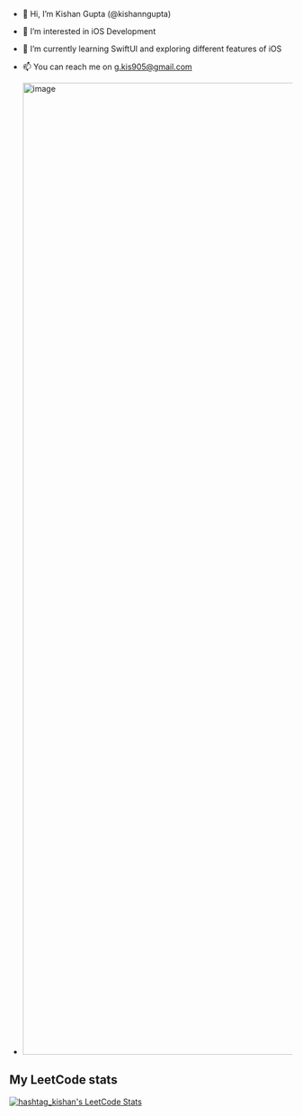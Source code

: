 - 👋 Hi, I’m Kishan Gupta (@kishanngupta)
- 👀 I’m interested in iOS Development
- 🌱 I’m currently learning SwiftUI and exploring different features of iOS
- 📫 You can reach me on g.kis905@gmail.com

- <img width="1728" alt="image" src="https://github.com/kishanngupta/kishanngupta/assets/50067027/6d5e11ca-f90e-4b67-9bfc-9211f78c0dda">

## My LeetCode stats
[![hashtag_kishan's LeetCode Stats](https://leetcode-stats.vercel.app/api?username=hashtag_kishan&theme=Dark)](https://github.com/JeremyTsaii/leetcode-stats)

<!---
- 💞️ I’m looking to collaborate on 
--->

<!---
kishanngupta/kishanngupta is a ✨ special ✨ repository because its `README.md` (this file) appears on your GitHub profile.
You can click the Preview link to take a look at your changes.
--->
